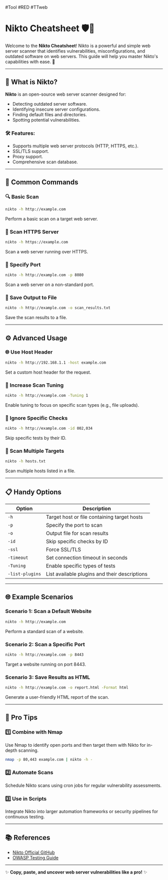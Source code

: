 #Tool #RED #TTweb 
# Nikto Cheatsheet 🛡️🔎

Welcome to the **Nikto Cheatsheet**! Nikto is a powerful and simple web server scanner that identifies vulnerabilities, misconfigurations, and outdated software on web servers. This guide will help you master Nikto's capabilities with ease. 🚀

---

## 🌟 What is Nikto?
**Nikto** is an open-source web server scanner designed for:
- Detecting outdated server software.
- Identifying insecure server configurations.
- Finding default files and directories.
- Spotting potential vulnerabilities.

### 🛠 Features:
- Supports multiple web server protocols (HTTP, HTTPS, etc.).
- SSL/TLS support.
- Proxy support.
- Comprehensive scan database.

---

## 🧰 Common Commands

### 🔍 Basic Scan
```bash
nikto -h http://example.com
```
Perform a basic scan on a target web server.

### 🔐 Scan HTTPS Server
```bash
nikto -h https://example.com
```
Scan a web server running over HTTPS.

### 📡 Specify Port
```bash
nikto -h http://example.com -p 8080
```
Scan a web server on a non-standard port.

### 📜 Save Output to File
```bash
nikto -h http://example.com -o scan_results.txt
```
Save the scan results to a file.

---

## ⚙️ Advanced Usage

### 🌐 Use Host Header
```bash
nikto -h http://192.168.1.1 -host example.com
```
Set a custom host header for the request.

### 🚀 Increase Scan Tuning
```bash
nikto -h http://example.com -Tuning 1
```
Enable tuning to focus on specific scan types (e.g., file uploads).

### 🧹 Ignore Specific Checks
```bash
nikto -h http://example.com -id 002,034
```
Skip specific tests by their ID.

### 🔄 Scan Multiple Targets
```bash
nikto -h hosts.txt
```
Scan multiple hosts listed in a file.

---

## 📋 Handy Options

| Option           | Description                                         |
|------------------|-----------------------------------------------------|
| `-h`             | Target host or file containing target hosts         |
| `-p`             | Specify the port to scan                           |
| `-o`             | Output file for scan results                       |
| `-id`            | Skip specific checks by ID                         |
| `-ssl`           | Force SSL/TLS                                      |
| `-timeout`       | Set connection timeout in seconds                  |
| `-Tuning`        | Enable specific types of tests                     |
| `-list-plugins`  | List available plugins and their descriptions       |

---

## 🌐 Example Scenarios

### Scenario 1: Scan a Default Website
```bash
nikto -h http://example.com
```
Perform a standard scan of a website.

### Scenario 2: Scan a Specific Port
```bash
nikto -h http://example.com -p 8443
```
Target a website running on port 8443.

### Scenario 3: Save Results as HTML
```bash
nikto -h http://example.com -o report.html -Format html
```
Generate a user-friendly HTML report of the scan.

---

## 🚀 Pro Tips

### 1️⃣ Combine with Nmap
Use Nmap to identify open ports and then target them with Nikto for in-depth scanning.
```bash
nmap -p 80,443 example.com | nikto -h -
```

### 2️⃣ Automate Scans
Schedule Nikto scans using cron jobs for regular vulnerability assessments.

### 3️⃣ Use in Scripts
Integrate Nikto into larger automation frameworks or security pipelines for continuous testing.

---

## 📚 References
- [Nikto Official GitHub](https://github.com/sullo/nikto)
- [OWASP Testing Guide](https://owasp.org/www-project-web-security-testing-guide/)

---

✨ **Copy, paste, and uncover web server vulnerabilities like a pro!** ✨
